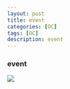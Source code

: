 ```yaml
---
layout: post
title: event
categories: [OC]
tags: [OC]
description: event
---
```





<h3>event</h3>

<img src="{{ site.BASE_PATH }}/assets/post/event.svg" ></img>
